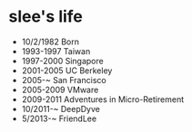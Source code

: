 slee's life
===============

- 10/2/1982 Born
- 1993-1997 Taiwan
- 1997-2000 Singapore
- 2001-2005 UC Berkeley
- 2005-~ San Francisco
- 2005-2009 VMware
- 2009-2011 Adventures in Micro-Retirement
- 10/2011-~ DeepDyve
- 5/2013-~ FriendLee
